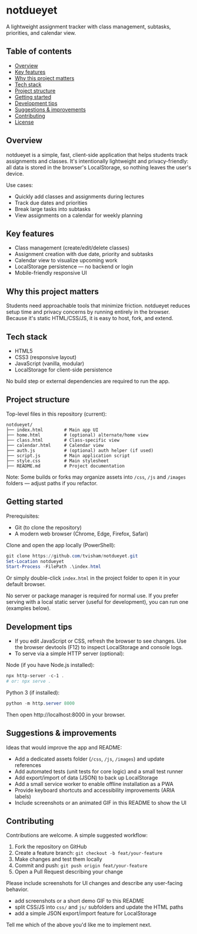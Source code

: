 # notdueyet
A lightweight assignment tracker with class management, subtasks, priorities, and calendar view.

## Table of contents

- [Overview](#overview)
- [Key features](#key-features)
- [Why this project matters](#why-this-project-matters)
- [Tech stack](#tech-stack)
- [Project structure](#project-structure)
- [Getting started](#getting-started)
- [Development tips](#development-tips)
- [Suggestions & improvements](#suggestions--improvements)
- [Contributing](#contributing)
- [License](#license)

## Overview

notdueyet is a simple, fast, client-side application that helps students track assignments and classes. It's intentionally lightweight and privacy-friendly: all data is stored in the browser's LocalStorage, so nothing leaves the user's device.

Use cases:
- Quickly add classes and assignments during lectures
- Track due dates and priorities
- Break large tasks into subtasks
- View assignments on a calendar for weekly planning

## Key features

- Class management (create/edit/delete classes)
- Assignment creation with due date, priority and subtasks
- Calendar view to visualize upcoming work
- LocalStorage persistence — no backend or login
- Mobile-friendly responsive UI

## Why this project matters

Students need approachable tools that minimize friction. notdueyet reduces setup time and privacy concerns by running entirely in the browser. Because it's static HTML/CSS/JS, it is easy to host, fork, and extend.

## Tech stack

- HTML5
- CSS3 (responsive layout)
- JavaScript (vanilla, modular)
- LocalStorage for client-side persistence

No build step or external dependencies are required to run the app.

## Project structure

Top-level files in this repository (current):

```
notdueyet/
├── index.html        # Main app UI
├── home.html         # (optional) alternate/home view
├── class.html        # Class-specific view
├── calendar.html     # Calendar view
├── auth.js           # (optional) auth helper (if used)
├── script.js         # Main application script
├── style.css         # Main stylesheet
├── README.md         # Project documentation
```

Note: Some builds or forks may organize assets into `/css`, `/js` and `/images` folders — adjust paths if you refactor.

## Getting started

Prerequisites:
- Git (to clone the repository)
- A modern web browser (Chrome, Edge, Firefox, Safari)

Clone and open the app locally (PowerShell):

```powershell
git clone https://github.com/tvisham/notdueyet.git
Set-Location notdueyet
Start-Process -FilePath .\index.html
```

Or simply double-click `index.html` in the project folder to open it in your default browser.

No server or package manager is required for normal use. If you prefer serving with a local static server (useful for development), you can run one (examples below).

## Development tips

- If you edit JavaScript or CSS, refresh the browser to see changes. Use the browser devtools (F12) to inspect LocalStorage and console logs.
- To serve via a simple HTTP server (optional):

Node (if you have Node.js installed):

```powershell
npx http-server -c-1 .
# or: npx serve .
```

Python 3 (if installed):

```powershell
python -m http.server 8000
```

Then open http://localhost:8000 in your browser.

## Suggestions & improvements

Ideas that would improve the app and README:

- Add a dedicated assets folder (`/css`, `/js`, `/images`) and update references
- Add automated tests (unit tests for core logic) and a small test runner
- Add export/import of data (JSON) to back up LocalStorage
- Add a small service worker to enable offline installation as a PWA
- Provide keyboard shortcuts and accessibility improvements (ARIA labels)
- Include screenshots or an animated GIF in this README to show the UI

## Contributing

Contributions are welcome. A simple suggested workflow:

1. Fork the repository on GitHub
2. Create a feature branch: `git checkout -b feat/your-feature`
3. Make changes and test them locally
4. Commit and push: `git push origin feat/your-feature`
5. Open a Pull Request describing your change

Please include screenshots for UI changes and describe any user-facing behavior.


- add screenshots or a short demo GIF to this README
- split CSS/JS into `css/` and `js/` subfolders and update the HTML paths
- add a simple JSON export/import feature for LocalStorage

Tell me which of the above you'd like me to implement next.
